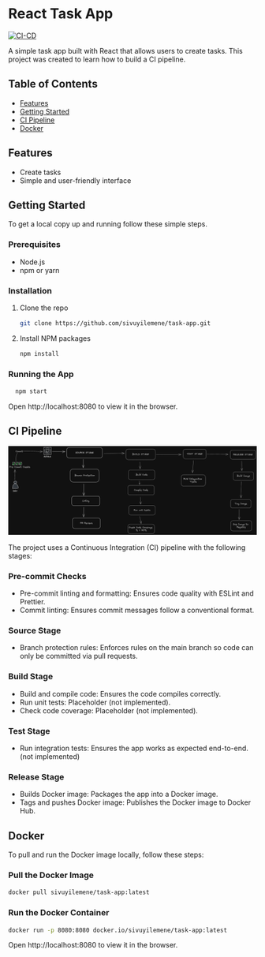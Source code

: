 # React Task App
[![CI-CD](https://github.com/sivuyilemene/task-app/actions/workflows/ci-cd.yml/badge.svg)](https://github.com/sivuyilemene/task-app/actions/workflows/ci-cd.yml)

A simple task app built with React that allows users to create tasks. This project was created to learn how to build a CI pipeline.

## Table of Contents

- [Features](#features)
- [Getting Started](#getting-started)
- [CI Pipeline](#ci-pipeline)
- [Docker](#docker)


## Features

- Create tasks
- Simple and user-friendly interface

## Getting Started

To get a local copy up and running follow these simple steps.

### Prerequisites

- Node.js
- npm or yarn

### Installation

1. Clone the repo
   ```sh
   git clone https://github.com/sivuyilemene/task-app.git
   ```
2. Install NPM packages
    ```sh
    npm install
    ```
### Running the App
   ```sh
     npm start
   ```

Open http://localhost:8080 to view it in the browser.

## CI Pipeline
![CI Pipeline](pipeline.png)

The project uses a Continuous Integration (CI) pipeline with the following stages:

### Pre-commit Checks
- Pre-commit linting and formatting: Ensures code quality with ESLint and Prettier.
- Commit linting: Ensures commit messages follow a conventional format.
### Source Stage
- Branch protection rules: Enforces rules on the main branch so code can only be committed via pull requests.
### Build Stage
- Build and compile code: Ensures the code compiles correctly.
- Run unit tests: Placeholder (not implemented).
- Check code coverage: Placeholder (not implemented).
### Test Stage
- Run integration tests: Ensures the app works as expected end-to-end. (not implemented)
### Release Stage
- Builds Docker image: Packages the app into a Docker image.
- Tags and pushes Docker image: Publishes the Docker image to Docker Hub.

## Docker
To pull and run the Docker image locally, follow these steps:

### Pull the Docker Image
```sh
docker pull sivuyilemene/task-app:latest
```
### Run the Docker Container
```sh
docker run -p 8080:8080 docker.io/sivuyilemene/task-app:latest
```
Open http://localhost:8080 to view it in the browser.
